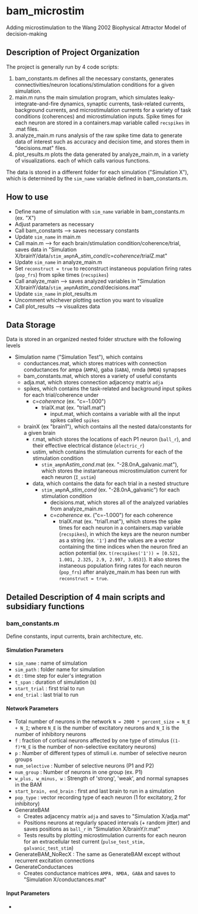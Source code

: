 # bam_microstim
Adding microstimulation to the Wang 2002 Biophysical Attractor Model of decision-making

## Description of Project Organization
The project is generally run by 4 code scripts:
  1) bam_constants.m defines all the necessary constants, generates connectivities/neuron locations/stimulation conditions for a given simulation.
  2) main.m runs the main simulation program, which simulates leaky-integrate-and-fire dynamics, synaptic currents, task-related currents, background currents, and microstimulation currents for a variety of task conditions (coherences) and microstimulation inputs.  Spike times for each neuron are stored in a containers.map variable called ``recspikes`` in .mat files.
  3) analyze_main.m runs analysis of the raw spike time data to generate data of interest such as accuracy and decision time, and stores them in "decisions.mat" files.
  4)  plot_results.m plots the data generated by analyze_main.m, in a variety of visualizations. each of which calls various functions.

The data is stored in a different folder for each simulation ("Simulation X"), which is determined by the ``sim_name`` variable defined in bam_constants.m.    

## How to use
- Define name of simulation with ``sim_name`` variable in bam_constants.m (ex. "X")
- Adjust parameters as necessary
- Call bam_constants --> saves necessary constants
- Update ``sim_name`` in main.m
- Call main.m --> for each brain/stimulation condition/coherence/trial, saves data in "Simulation X/brainY/data/``stim_amp``nA_*stim_cond*/c=*coherence*/trialZ.mat"
- Update ``sim_name`` in analyze_main.m
- Set ``reconstruct = true`` to reconstruct instaneous population firing rates (``pop_frs``) from spike times (``recspikes``)
- Call analyze_main --> saves analyzed variables in "Simulation X/brainY/data/``stim_amp``nA*stim_cond*/decisions.mat"
- Update ``sim_name`` in plot_results.m
- Uncomment whichever plotting section you want to visualize
- Call plot_results --> visualizes data

## Data Storage
Data is stored in an organized nested folder structure with the following levels
- Simulation name ("Simulation Test"), which contains
    - conductances.mat, which stores matrices with connection conductances for ampa (``AMPA``), gaba (``GABA``), nmda (``NMDA``) synapses
    - bam_constants.mat, which stores a variety of useful constants
    - adja.mat, which stores connection adjacency matrix ``adja``
    - spikes, which contains the task-related and background input spikes for each trial/coherence under
      - c=*coherence* (ex. "c=-1.000")
        - trialX.mat (ex. "trial1.mat")
          - input.mat, which contains a variable with all the input spikes called ``spikes``
    - brainX (ex "brain1"), which contains all the nested data/constants for a given brain
      - r.mat, which stores the locations of each P1 neuron (``ball_r``), and their effective electrical distance (``electric_r``)
      - ustim, which contains the stimulation currents for each of the stimulation condition
        - ``stim_amp``nA*stim_cond*.mat (ex. "-28.0nA_galvanic.mat"), which stores the instantaneous microstimulation current for each neuron (``I_ustim``)
      - data, which contains the data for each trial in a nested structure
        - ``stim_amp``nA_*stim_cond* (ex. "-28.0nA_galvanic") for each stimulation condition
          - decisions.mat, which stores all of the analyzed variables from analyze_main.m
          - c=*coherence* ex. ("c=-1.000") for each coherence
            - trialX.mat (ex. "trial1.mat"), which stores the spike times for each neuron in a containers.map variable (``recspikes``),
                  in which the keys are the neuron number as a string (ex. ``'1'``) and the values are a vector containing the time indices
                  when the neuron fired an action potential (ex. ``t(recspikes('1')) = [0.521, 1.001, 2.325, 2.9, 2.997, 3.053]``).  It also stores the
                  instaneous population firing rates for each neuron (``pop_frs``) after analyze_main.m has been run with ``reconstruct = true``.
                  

## Detailed Description of 4 main scripts and subsidiary functions
### bam_constants.m
  Define constants, input currents, brain architecture, etc.
#### Simulation Parameters
  - ``sim_name`` : name of simulation
  - ``sim_path`` : folder name for simulation
  - ``dt`` : time step for euler's integration
  - ``t_span`` : duration of simulation (s)
  - ``start_trial`` : first trial to run
  - ``end_trial`` : last trial to run

#### Network Parameters
  - Total number of neurons in the network ``N = 2000 * percent_size = N_E + N_I``; where ``N_E`` is the number of excitatory neurons and ``N_I`` is the number of inhibitory neurons
  - ``f`` : fraction of cortical neurons affected by one type of stimulus (``(1-f)*N_E`` is the number of non-selective excitatory neurons)
  - ``p`` : Number of different types of stimuli i.e. number of selective neuron groups
  - ``num_selective`` : Number of selective neurons (P1 and P2)
  - ``num_group`` : Number of neurons in one group (ex. P1)
  - ``w_plus, w_minus, w`` : Strength of 'strong', 'weak', and normal synapses in the BAM
  - ``start_brain, end_brain`` : first and last brain to run in a simulation
  - ``pop_type`` : vector recording type of each neuron (1 for excitatory, 2 for inhibitory)
  - GenerateBAM
    - Creates adjacency matrix ``adja`` and saves to "Simulation X/adja.mat"
    - Positions neurons at regularly spaced intervals (+ random jitter) and saves positions as ``ball_r`` in "Simulation X/brainY/r.mat"
    - Tests results by plotting microstimulation currents for each neuron for an extracellular test current (``pulse_test_stim, galvanic_test_stim``)
  - GenerateBAM_NoRecX : The same as GenerateBAM except without recurrent excitation connections
  - GenerateConductances
    - Creates conductance matrices ``AMPA, NMDA, GABA`` and saves to "Simulation X/conductances.mat"
#### Input Parameters
  - 
